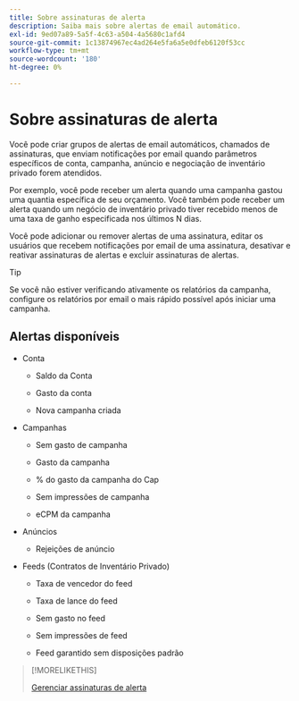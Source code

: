 ```yaml
---
title: Sobre assinaturas de alerta
description: Saiba mais sobre alertas de email automático.
exl-id: 9ed07a89-5a5f-4c63-a504-4a5680c1afd4
source-git-commit: 1c13874967ec4ad264e5fa6a5e0dfeb6120f53cc
workflow-type: tm+mt
source-wordcount: '180'
ht-degree: 0%

---
```


# Sobre assinaturas de alerta

Você pode criar grupos de alertas de email automáticos, chamados de assinaturas, que enviam notificações por email quando parâmetros específicos de conta, campanha, anúncio e negociação de inventário privado forem atendidos.

Por exemplo, você pode receber um alerta quando uma campanha gastou uma quantia específica de seu orçamento. Você também pode receber um alerta quando um negócio de inventário privado tiver recebido menos de uma taxa de ganho especificada nos últimos N dias.

Você pode adicionar ou remover alertas de uma assinatura, editar os usuários que recebem notificações por email de uma assinatura, desativar e reativar assinaturas de alertas e excluir assinaturas de alertas.

>[!TIP]
>
> Se você não estiver verificando ativamente os relatórios da campanha, configure os relatórios por email o mais rápido possível após iniciar uma campanha.

## Alertas disponíveis

* Conta

   * Saldo da Conta

   * Gasto da conta

   * Nova campanha criada

* Campanhas

   * Sem gasto de campanha

   * Gasto da campanha

   * % do gasto da campanha do Cap

   * Sem impressões de campanha

   * eCPM da campanha

* Anúncios

   * Rejeições de anúncio

* Feeds (Contratos de Inventário Privado)

   * Taxa de vencedor do feed

   * Taxa de lance do feed

   * Sem gasto no feed

   * Sem impressões de feed

   * Feed garantido sem disposições padrão

>[!MORELIKETHIS]
>
>[Gerenciar assinaturas de alerta](alerts-manage.md)

